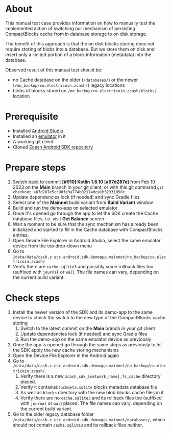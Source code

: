# About
This manual test case provides information on how to manually test the implemented action of switching our 
mechanism of persisting CompactBlocks cache from in database storage to on disk storage. 

The benefit of this approach is that the on disk blocks storing does not require storing of blobs into a database. 
But we store them on disk and insert only a limited portion of a block information (metadata) into the database.

Observed result of this manual test should be:
- no Cache database on the older (`/databases/`) or the newer (`/no_backup/co.electricoin.zcash/`) legacy locations
- blobs of blocks stored on `/no_backup/co.electricoin.zcash/blocks/` location

# Prerequisite
- Installed [Android Studio](https://developer.android.com/studio)
- Installed an [emulator](https://developer.android.com/studio/run/emulator) in it
- A working git client
- Cloned [Zcash Android SDK repository](https://github.com/zcash/zcash-android-wallet-sdk)

# Prepare steps
1. Switch back to commit **[#910] Kotlin 1.8.10 [a67d287e]** from Feb 10 2023 on the **Main** branch in your 
   git client, or with this git command `git checkout a67d287e5cc90fe3a774b02174dca1b32331058c`  
1. Update dependencies lock (if needed) and sync Gradle files
1. Select one of the **Mainnet** build variant from **Build Variant** window
1. Build and run the demo-app on selected emulator
1. Once it's opened go through the app to let the SDK create the Cache database files, i.e. visit **Get Balance** screen
1. Wait a moment to be sure that the sync mechanism has already been initialized and started to fill in the Cache 
   database with CompactBlocks entries.
1. Open Device File Explorer in Android Studio, select the same emulator device from the top drop-down menu
1. Go to `/data/data/cash.z.ecc.android.sdk.demoapp.mainnet/no_backup/co.electricoin.zcash/`
1. Verify there are `cache.sqlite3` and possibly some rollback files too (suffixed with `journal` or `wal`). The 
   file names can vary, depending on the current build variant.

# Check steps
1. Install the newer version of the SDK and its demo-app to the same device to check the switch to the new type of 
   the CompactBlocks cache storing
   1. Switch to the latest commit on the **Main** branch in your git client
   1. Update dependencies lock (if needed) and sync Gradle files
   1. Run the demo-app on the same emulator device as previously
1. Once the app is opened go through the same steps as previously to let the SDK apply the new cache storing 
   mechanisms 
1. Open the Device File Explorer in the Android again
1. Go to `/data/data/cash.z.ecc.android.sdk.demoapp.mainnet/no_backup/co.electricoin.zcash/`. 
   1. Verify there is a new `zcash_sdk_[network_name]_fs_cache` directory placed.
   1. Verify it contains`blockmeta.sqlite` blocks metadata database file
   1. As well as `blocks` directory with the new blob blocks cache files in it.
   1. Verify there are no `cache.sqlite3` and its rollback files too (suffixed with `journal` or `wal`) placed. The 
      file names can vary, depending on the current build variant.
1. Go to the older legacy database folder `/data/data/cash.z.ecc.android.sdk.demoapp.mainnet/databases/`, which 
   should not contain `cache.sqlite3` and its rollback files neither.
